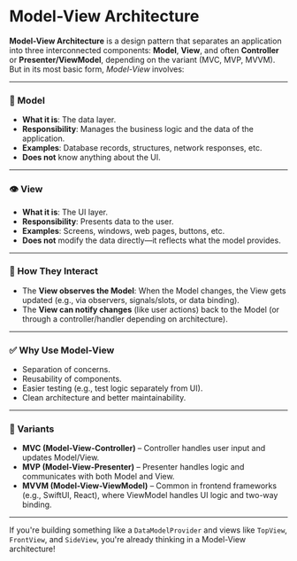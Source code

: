 # Model-View Architecture


**Model-View Architecture** is a design pattern that separates an application into three interconnected components: **Model**, **View**, and often **Controller** or **Presenter/ViewModel**, depending on the variant (MVC, MVP, MVVM). But in its most basic form, *Model-View* involves:

---

### 🧠 Model
- **What it is**: The data layer.
- **Responsibility**: Manages the business logic and the data of the application.
- **Examples**: Database records, structures, network responses, etc.
- **Does not** know anything about the UI.

---

### 👁️ View
- **What it is**: The UI layer.
- **Responsibility**: Presents data to the user.
- **Examples**: Screens, windows, web pages, buttons, etc.
- **Does not** modify the data directly—it reflects what the model provides.

---

### 🔁 How They Interact
- The **View observes the Model**: When the Model changes, the View gets updated (e.g., via observers, signals/slots, or data binding).
- The **View can notify changes** (like user actions) back to the Model (or through a controller/handler depending on architecture).

---

### ✅ Why Use Model-View
- Separation of concerns.
- Reusability of components.
- Easier testing (e.g., test logic separately from UI).
- Clean architecture and better maintainability.

---

### 🧩 Variants
- **MVC (Model-View-Controller)** – Controller handles user input and updates Model/View.
- **MVP (Model-View-Presenter)** – Presenter handles logic and communicates with both Model and View.
- **MVVM (Model-View-ViewModel)** – Common in frontend frameworks (e.g., SwiftUI, React), where ViewModel handles UI logic and two-way binding.

---

If you're building something like a `DataModelProvider` and views like `TopView`, `FrontView`, and `SideView`, you're already thinking in a Model-View architecture!
 
 